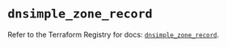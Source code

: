 # `dnsimple_zone_record`

Refer to the Terraform Registry for docs: [`dnsimple_zone_record`](https://registry.terraform.io/providers/dnsimple/dnsimple/1.7.0/docs/resources/zone_record).
